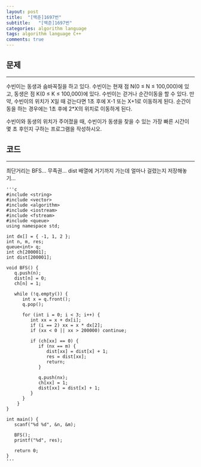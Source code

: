 ```yaml
---
layout: post
title:  "[백준]1697번"
subtitle:   "[백준]1697번"
categories: algorithm language 
tags: algorithm language C++
comments: true
---
```



## 문제
---
수빈이는 동생과 숨바꼭질을 하고 있다. 수빈이는 현재 점 N(0 ≤ N ≤ 100,000)에 있고, 동생은 점 K(0 ≤ K ≤ 100,000)에 있다. 수빈이는 걷거나 순간이동을 할 수 있다. 만약, 수빈이의 위치가 X일 때 걷는다면 1초 후에 X-1 또는 X+1로 이동하게 된다. 순간이동을 하는 경우에는 1초 후에 2*X의 위치로 이동하게 된다.

수빈이와 동생의 위치가 주어졌을 때, 수빈이가 동생을 찾을 수 있는 가장 빠른 시간이 몇 초 후인지 구하는 프로그램을 작성하시오.

## 코드
---

최단거리는 BFS... 무족권... dist 배열에 거기까지 가는데 얼마나 걸렸는지 저장해놓기...  


    '''c
	#include <string>
	#include <vector>
	#include <algorithm>
	#include <iostream>
	#include <fstream>
	#include <queue>
	using namespace std;
	
	int dx[] = { -1, 1, 2 };
	int n, m, res;
	queue<int> q;
	int ch[200001];
	int dist[200001];
	
	void BFS() {
	   q.push(n);
	   dist[n] = 0;
	   ch[n] = 1;
	 
	   while (!q.empty()) {
	      int x = q.front();
	      q.pop();

	      for (int i = 0; i < 3; i++) {
	         int xx = x + dx[i];
	         if (i == 2) xx = x * dx[2];
	         if (xx < 0 || xx > 200000) continue;
	         
	         if (ch[xx] == 0) { 
	            if (nx == m) {
	               dist[xx] = dist[x] + 1;
	               res = dist[xx];
	               return;
	            }
	            
	            q.push(nx);
	            ch[xx] = 1;
	            dist[xx] = dist[x] + 1;
	         }
	      }
	    }
	}
	
	int main() {
	   scanf("%d %d", &n, &m);
	 
	   BFS();
	   printf("%d", res);
	
	   return 0;
	}
    '''


